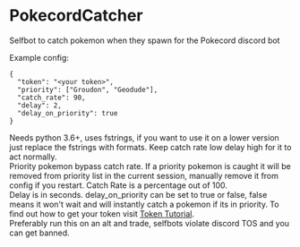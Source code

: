 # PokecordCatcher
Selfbot to catch pokemon when they spawn for the Pokecord discord bot

Example config:
```
{
  "token": "<your token>",
  "priority": ["Groudon", "Geodude"],
  "catch_rate": 90,
  "delay": 2,
  "delay_on_priority": true
}
```

Needs python 3.6+, uses fstrings, if you want to use it on a lower version just replace the fstrings with formats.
Keep catch rate low delay high for it to act normally.  
Priority pokemon bypass catch rate.
If a priority pokemon is caught it will be removed from priority list in the current session, manually remove it from config if you restart.
Catch Rate is a percentage out of 100.  
Delay is in seconds.
delay_on_priority can be set to true or false, false means it won't wait and will instantly catch a pokemon if its in priority.
To find out how to get your token visit [Token Tutorial](https://github.com/TheRacingLion/Discord-SelfBot/wiki/Discord-Token-Tutorial).  
Preferably run this on an alt and trade, selfbots violate discord TOS and you can get banned.  
